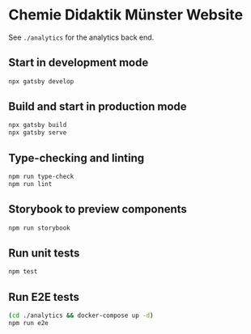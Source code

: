 # Chemie Didaktik Münster Website

See `./analytics` for the analytics back end.

## Start in development mode

```bash
npx gatsby develop
```

## Build and start in production mode

```bash
npx gatsby build
npx gatsby serve
```

## Type-checking and linting

```bash
npm run type-check
npm run lint
```

## Storybook to preview components

```bash
npm run storybook
```

## Run unit tests

```bash
npm test
```

## Run E2E tests

```bash
(cd ./analytics && docker-compose up -d)
npm run e2e
```
